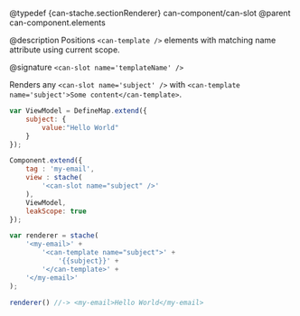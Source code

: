 @typedef {can-stache.sectionRenderer} can-component/can-slot <can-slot>
@parent can-component.elements

@description Positions `<can-template />` elements with matching name attribute using current scope.

@signature `<can-slot name='templateName' />`

Renders any `<can-slot name='subject' />` with `<can-template name='subject'>Some content</can-template>`.

```js
var ViewModel = DefineMap.extend({
	subject: {
		value:"Hello World"
	}
});

Component.extend({
	tag : 'my-email',
	view : stache(
		'<can-slot name="subject" />'
	),
	ViewModel,
	leakScope: true
});

var renderer = stache(
	'<my-email>' +
		'<can-template name="subject">' +
			'{{subject}}' +
		'</can-template>' +
	'</my-email>'
);

renderer() //-> <my-email>Hello World</my-email>
```
